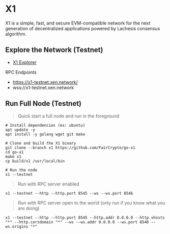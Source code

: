 # X1 

X1 is a simple, fast, and secure EVM-compatible network for the next generation of decentralized applications powered by Lachesis consensus algorithm.

## Explore the Network (Testnet)

- [X1 Explorer](https://explorer.x1-testnet.xen.network)

RPC Endpoints

- https://x1-testnet.xen.network/
- wss://x1-testnet.xen.network

## Run Full Node (Testnet)

> Quick start a full node and run in the foreground

```shell
# Install dependencies (ex: ubuntu)
apt update -y
apt install -y golang wget git make

# Clone and build the X1 binary
git clone --branch x1 https://github.com/FairCrypto/go-x1
cd go-x1
make x1
cp build/x1 /usr/local/bin

# Run the node
x1 --testnet
```

> Run with RPC server enabled
```shell
x1 --testnet --http --http.port 8545 --ws --ws.port 8546
```

> Run with RPC server open to the world (only run if you know what you are doing)
```shell
x1 --testnet --http --http.port 8545 --http.addr 0.0.0.0 --http.vhosts "*" --http.corsdomain "*" --ws --ws.addr 0.0.0.0 --ws.port 8546 --ws.origins "*"
```
